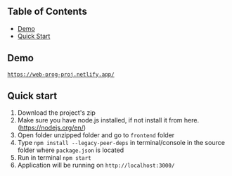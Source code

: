 ## Table of Contents

- [Demo](#demo)
- [Quick Start](#quick-start)

## Demo
[`https://web-prog-proj.netlify.app/`](https://web-prog-proj.netlify.app/)

## Quick start

1.  Download the project's zip
2.  Make sure you have node.js installed, if not install it from here.(<https://nodejs.org/en/>)
3.  Open folder unzipped folder and go to `frontend` folder
4.  Type `npm install --legacy-peer-deps` in terminal/console in the source folder where `package.json` is located
5.  Run in terminal `npm start`
6.  Application will be running on `http://localhost:3000/`


